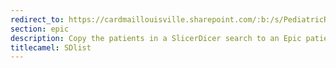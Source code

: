 ```yaml
---
redirect_to: https://cardmaillouisville.sharepoint.com/:b:/s/PediatricResearchAccesstoServices/EYGly1HAEZhOo9IvZdfna5EBGsVRuLsStsk67kikPhEvZw?e=yb7WWF)https://cardmaillouisville.sharepoint.com/:b:/s/PediatricResearchAccesstoServices/EYGly1HAEZhOo9IvZdfna5EBGsVRuLsStsk67kikPhEvZw?e=yb7WWF
section: epic
description: Copy the patients in a SlicerDicer search to an Epic patient list (not all users have privileges to do this)
titlecamel: SDlist
---
```


